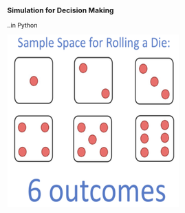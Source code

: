 ### Simulation for Decision Making 

..in Python

<img src = "die.png" width = "400" height = "400">